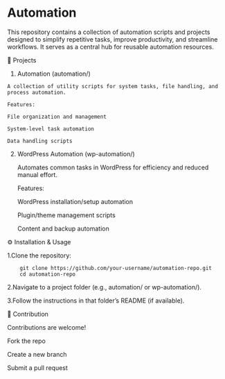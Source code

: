 # Automation
This repository contains a collection of automation scripts and projects designed to simplify repetitive tasks, improve productivity, and streamline workflows. It serves as a central hub for reusable automation resources.

🚀 Projects
  1. Automation (automation/)

    A collection of utility scripts for system tasks, file handling, and process automation.
    
    Features:
    
    File organization and management
    
    System-level task automation
    
    Data handling scripts

2. WordPress Automation (wp-automation/)
    
    Automates common tasks in WordPress for efficiency and reduced manual effort.
    
    Features:
    
    WordPress installation/setup automation
    
    Plugin/theme management scripts
    
    Content and backup automation

⚙️ Installation & Usage
    
  1.Clone the repository:

        git clone https://github.com/your-username/automation-repo.git
        cd automation-repo

  2.Navigate to a project folder (e.g., automation/ or wp-automation/).

  3.Follow the instructions in that folder’s README (if available).


📌 Contribution

  Contributions are welcome!
  
  Fork the repo
  
  Create a new branch
  
  Submit a pull request



